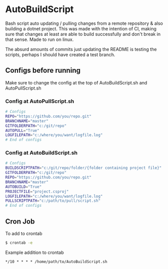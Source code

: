 # AutoBuildScript

Bash script auto updating / pulling changes from a remote repository & also building a dotnet project. This was made with the intention of CI, making sure that changes at least are able to build successfully and don't break in that sense. Made to run on linux.

The absurd amounts of commits just updating the README is testing the scripts, perhaps I should have created a test branch.

## Configs before running
Make sure to change the config at the top of AutoBuildScript.sh and AutoPullScript.sh

### Config at AutoPullScript.sh
```bash
# Configs
REPO="https://github.com/you/repo.git"
BRANCHNAME="master"
GITFOLDERPATH="c:/git/repo"
AUTOPULL="True"
LOGFILEPATH="c:/where/you/want/logfile.log"
# End of configs
```

### Config at AutoBuildScript.sh
```bash
# Configs
BUILDSCRIPTPATH="c:/git/repo/folder/{folder containing project file}"
GITFOLDERPATH="c:/git/repo"
REPO="https://github.com/you/repo.git"
BRANCHNAME="master"
AUTOBUILD="True"
PROJECTFILE="project.csproj"
LOGFILEPATH="c:/where/you/want/logfile.log"
PULLSCRIPTPATH="c:/path/to/pull/script.sh"
# End of configs
```

## Cron Job
To add to crontab
```bash
$ crontab -e
```
Example addition to crontab
```vim
*/10 * * * * /home/path/to/AutoBuildScript.sh
```

